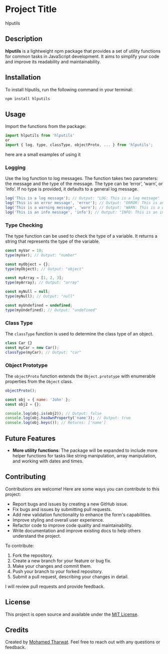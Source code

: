 # Project Title

hlputils

## Description

**hlputils** is a lightweight npm package that provides a set of utility functions for common tasks in JavaScript development. It aims to simplify your code and improve its readability and maintainability.

## Installation

To install hlputils, run the following command in your terminal:

```bash
npm install hlputils
```

## Usage

Import the functions from the package:

```javascript
import hlputils from 'hlputils'
or
import { log, type, classType, objectProto, ... } from 'hlputils';
```

here are a small examples of using it

### Logging

Use the log function to log messages. The function takes two parameters: the message and the type of the message. The type can be ‘error’, ‘warn’, or ‘info’. If no type is provided, it defaults to a general log message.

```javascript
log('This is a log message'); // Output: "LOG: This is a log message"
log('This is an error message', 'error'); // Output: "ERROR: This is an error message"
log('This is a warning message', 'warn'); // Output: "WARN: This is a warning message"
log('This is an info message', 'info'); // Output: "INFO: This is an info message"
```

### Type Checking

The type function can be used to check the type of a variable. It returns a string that represents the type of the variable.

```javascript
const myVar = 10;
type(myVar); // Output: "number"

const myObject = {};
type(myObject); // Output: "object"

const myArray = [1, 2, 3];
type(myArray); // Output: "array"

const myNull = null;
type(myNull); // Output: "null"

const myUndefined = undefined;
type(myUndefined); // Output: "undefined"
```

### Class Type

The `classType` function is used to determine the class type of an object.

```javascript
class Car {}
const myCar = new Car();
classType(myCar); // Output: "car"
```

### Object Prototype

The `objectProto` function extends the `Object.prototype` with enumerable properties from the `Object` class.

```javascript
objectProto();

const obj = { name: 'John' };
const obj2 = {};

console.log(obj.is(obj2)); // Output: false
console.log(obj.hasOwnProperty('name')); // Output: true
console.log(obj.keys()); // Returns: ['name']
```

## Future Features

- **More utility functions**: The package will be expanded to include more helper functions for tasks like string manipulation, array manipulation, and working with dates and times.

## Contributing

Contributions are welcome! Here are some ways you can contribute to this project:

- Report bugs and issues by creating a new GitHub issue.
- Fix bugs and issues by submitting pull requests.
- Add new validation functionality to enhance the form's capabilities.
- Improve styling and overall user experience.
- Refactor code to improve code quality and maintainability.
- Write documentation and improve existing docs to help others understand the project.

To contribute:

1. Fork the repository.
2. Create a new branch for your feature or bug fix.
3. Make your changes and commit them.
4. Push your branch to your forked repository.
5. Submit a pull request, describing your changes in detail.

I will review pull requests and provide feedback.

## License

This project is open source and available under the [MIT License](LICENSE).

## Credits

Created by [Mohamed Tharwat](https://github.com/mohamedtharwat000). Feel free to reach out with any questions or feedback.

```

```
